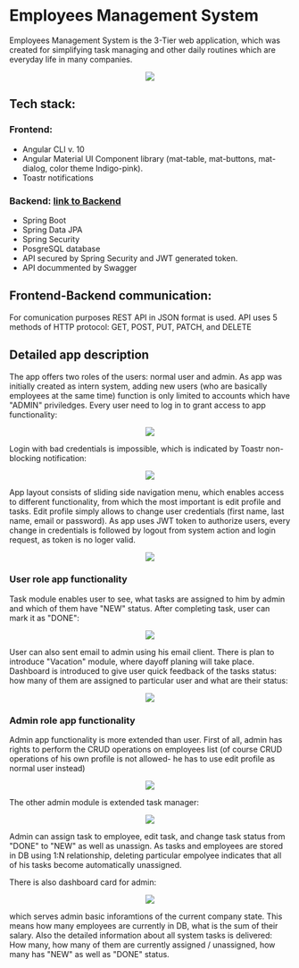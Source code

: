 # Employees Management System 
Employees Management System is the 3-Tier web application, which was created for simplifying task managing and other daily routines which are everyday life in many companies. 

<p align="center">
  <img src="https://github.com/rwedzony/EmployeeManagementSystem_Front/blob/master/src/assets/img/tasks_list.png">
</p>

## Tech stack:
### Frontend: 
+ Angular CLI v. 10
+ Angular Material UI Component library (mat-table, mat-buttons, mat-dialog, color theme Indigo-pink).
+ Toastr notifications

### Backend: [link to Backend](https://github.com/rwedzony/EmployeeManagementSystem)
+ Spring Boot
+ Spring Data JPA
+ Spring Security
+ PosgreSQL database
+ API secured by Spring Security and JWT generated token.
+ API docummented by Swagger

## Frontend-Backend communication:
For comunication purposes REST API in JSON format is used. API uses 5 methods of HTTP protocol: GET, POST, PUT, PATCH, and DELETE

## Detailed app description

The app offers two roles of the users: normal user and admin. As app was initially created as intern system, adding new users (who are basically employees at the same time) function is only limited to accounts which have "ADMIN" priviledges. Every user need to log in to grant access to app functionality:

<p align="center">
  <img src="https://github.com/rwedzony/EmployeeManagementSystem_Front/blob/master/src/assets/img/login_page.png">
</p>

Login with bad credentials is impossible, which is indicated by Toastr non-blocking notification:

<p align="center">
  <img src="https://github.com/rwedzony/EmployeeManagementSystem_Front/blob/master/src/assets/img/login_badcredentials.png">
</p>

App layout consists of sliding side navigation menu, which enables access to different functionality, from which the most important is edit profile and tasks. Edit profile simply allows to change user credentials (first name, last name, email or password). As app uses JWT token to authorize users, every change in credentials is followed by logout from system action and login request, as token is no loger valid.

<p align="center">
  <img src="https://github.com/rwedzony/EmployeeManagementSystem_Front/blob/master/src/assets/img/edit_profile.png">
</p>

### User role app functionality
Task module enables user to see, what tasks are assigned to him by admin and which of them have "NEW" status. After completing task, user can mark it as "DONE":

<p align="center">
  <img src="https://github.com/rwedzony/EmployeeManagementSystem_Front/blob/master/src/assets/img/user_tasks.png">
</p>

User can also sent email to admin using his email client. There is plan to introduce "Vacation" module, where dayoff planing will take place. Dashboard is introduced to give user quick feedback of the tasks status: how many of them are assigned to particular user and what are their status:

<p align="center">
  <img src="https://github.com/rwedzony/EmployeeManagementSystem_Front/blob/master/src/assets/img/user_dashboard.png">
</p>

### Admin role app functionality
Admin app functionality is more extended than user. First of all, admin has rights to perform the CRUD operations on employees list (of course CRUD operations of his own profile is not allowed- he has to use edit profile as normal user instead)

<p align="center">
  <img src="https://github.com/rwedzony/EmployeeManagementSystem_Front/blob/master/src/assets/img/employee_list.png">
</p>

The other admin module is extended task manager:

<p align="center">
  <img src="https://github.com/rwedzony/EmployeeManagementSystem_Front/blob/master/src/assets/img/tasks_list.png">
</p>

Admin can assign task to employee, edit task, and change task status from "DONE" to "NEW" as well as unassign. As tasks and employees are stored in DB using 1:N relationship, deleting particular empolyee indicates that all of his tasks become automatically unassigned.

There is also dashboard card for admin:

<p align="center">
  <img src="https://github.com/rwedzony/EmployeeManagementSystem_Front/blob/master/src/assets/img/admin_dashboard.png">
</p>

which serves admin basic inforamtions of the current company state. This means how many employees are currently in DB, what is the sum of their salary. Also the detailed information about all system tasks is delivered: How many, how many of them are currently assigned / unassigned, how many has "NEW" as well as "DONE" status.
